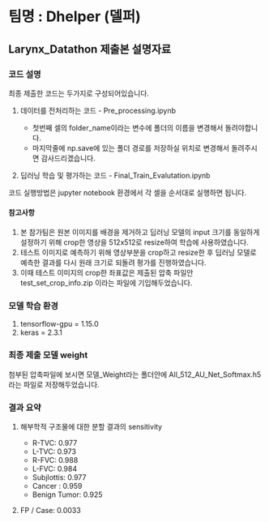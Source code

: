 # 팀명 : Dhelper (델퍼)

## Larynx_Datathon 제출본 설명자료

### 코드 설명
최종 제출한 코드는 두가지로 구성되어있습니다.

1. 데이터를 전처리하는 코드 - Pre_processing.ipynb
   + 첫번째 셀의 folder_name이라는 변수에 폴더의 이름을 변경해서 돌려야합니다.
   + 마지막줄에 np.save에 있는 폴더 경로를 저장하실 위치로 변경해서 돌려주시면 감사드리겠습니다.

2. 딥러닝 학습 및 평가하는 코드 - Final_Train_Evalutation.ipynb

코드 실행방법은 jupyter notebook 환경에서 각 셀을 순서대로 실행하면 됩니다.

#### 참고사항
1. 본 참가팀은 원본 이미지를 배경을 제거하고 딥러닝 모델의 input 크기를 동일하게 설정하기 위해 crop한 영상을 512x512로 resize하여 학습에 사용하였습니다.
2. 테스트 이미지로 예측하기 위해 영상부분을 crop하고 resize한 후 딥러닝 모델로 예측한 결과를 다시 원래 크기로 되돌려 평가를 진행하였습니다.
3. 이때 테스트 이미지의 crop한 좌표값은 제출된 압축 파일안 test_set_crop_info.zip 이라는 파일에 기입해두었습니다.

### 모델 학습 환경

1. tensorflow-gpu = 1.15.0
2. keras = 2.3.1


### 최종 제출 모델 weight

첨부된 압축파일에 보시면 모델_Weight라는 폴더안에 All_512_AU_Net_Softmax.h5 라는 파일로 저장해두었습니다.


### 결과 요약

1.	해부학적 구조물에 대한 분할 결과의 sensitivity
    + R-TVC: 0.977
    + L-TVC: 0.973
    + R-FVC: 0.988
    + L-FVC: 0.984
    + Subjlottis: 0.977
    + Cancer : 0.959
    + Benign Tumor: 0.925

2. FP / Case: 0.0033
